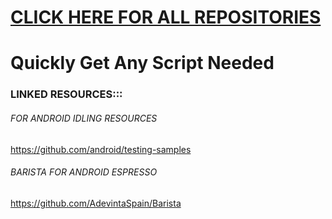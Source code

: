 # [CLICK HERE FOR ALL REPOSITORIES](https://github.com/oscpprep?tab=repositories)
# Quickly Get Any Script Needed

### LINKED RESOURCES:::

###### FOR ANDROID IDLING RESOURCES
https://github.com/android/testing-samples

###### BARISTA FOR ANDROID ESPRESSO
https://github.com/AdevintaSpain/Barista

